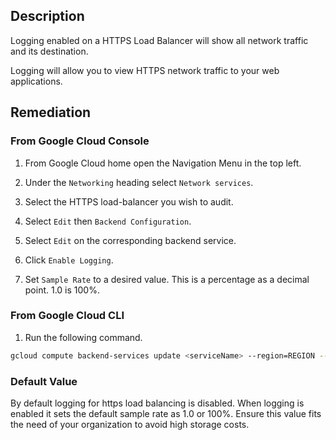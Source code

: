 ## Description

Logging enabled on a HTTPS Load Balancer will show all network traffic and its destination.

Logging will allow you to view HTTPS network traffic to your web applications.

## Remediation

### From Google Cloud Console

1. From Google Cloud home open the Navigation Menu in the top left.

1. Under the `Networking` heading select `Network services`.

1. Select the HTTPS load-balancer you wish to audit.

1. Select `Edit` then `Backend Configuration`.

1. Select `Edit` on the corresponding backend service.

1. Click `Enable Logging`.

1. Set `Sample Rate` to a desired value. This is a percentage as a decimal point. 1.0 is 100%.

### From Google Cloud CLI

1. Run the following command.

```bash
gcloud compute backend-services update <serviceName> --region=REGION --enable-logging --logging-sample-rate=<percentageAsADecimal>
```

### Default Value

By default logging for https load balancing is disabled. When logging is enabled it sets the default sample rate as 1.0 or 100%. Ensure this value fits the need of your organization to avoid high storage costs.
